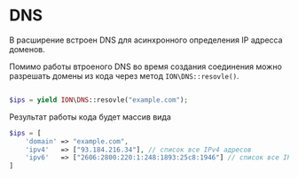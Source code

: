 DNS
===

В расширение встроен DNS для асинхронного определения IP адресса доменов.

Помимо работы втроеного DNS во время создания соединения можно разрешать домены из кода через метод `ION\DNS::resovle()`.

```php

$ips = yield ION\DNS::resovle("example.com");

```

Результат работы кода будет массив вида

```php
$ips = [
    'domain' => "example.com",
    'ipv4'   => ["93.184.216.34"], // список все IPv4 адресов
    'ipv6'   => ["2606:2800:220:1:248:1893:25c8:1946"] // список все IPv6 адресов
]
```